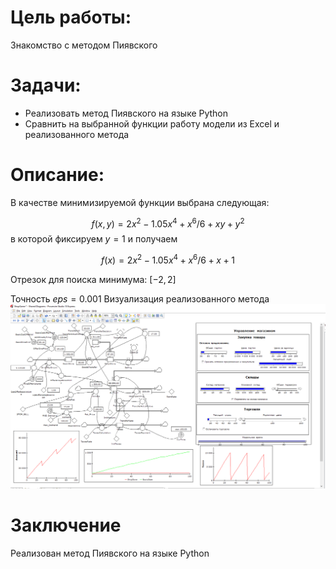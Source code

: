 # Цель работы:
Знакомство с методом Пиявского

# Задачи:
- Реализовать метод Пиявского на языке Python
- Сравнить на выбранной функции работу модели из Excel и реализованного метода

# Описание:
В качестве минимизируемой функции выбрана следующая:

$$f(x,y) = 2x^2-1.05x^4+x^6/6+xy+y^2$$ 
в которой фиксируем $y=1$ и получаем 

$$f(x) = 2x^2-1.05x^4+x^6/6+x+1$$

Отрезок для поиска минимума: $[-2, 2]$

Точность $eps =0.001$
Визуализация реализованного метода
<img src="imgs/1.PNG"/>

# Заключение
Реализован метод Пиявского на языке Python
